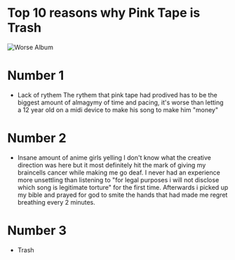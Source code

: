Top 10 reasons why Pink Tape is **Trash**
====================================

![Worse Album](/download.jfif)

# Number 1
- Lack of rythem
The rythem that pink tape had prodived has to be the biggest amount
of almagymy of time and pacing, it's worse than letting a 12 year old 
on a midi device to make his song to make him "money"

# Number 2
- Insane amount of anime girls yelling
I don't know what the creative direction was here but it most definitely
hit the mark of giving my braincells cancer while making me go deaf. 
I never had an experience more unsettling than listening to "for legal
purposes i will not disclose which song is legitimate torture" for the
first time. Afterwards i picked up my bible and prayed for god to smite
the hands that had made me regret breathing every 2 minutes.

# Number 3
- Trash 
